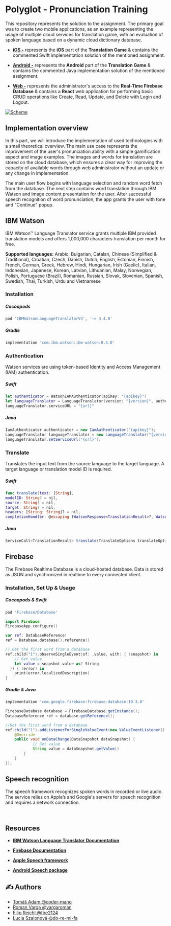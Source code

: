 # Polyglot - Pronunciation Training

This repository represents the solution to the assignment. The primary goal was to create two mobile applications, as an example representing the usage of multiple cloud services for translation game, with an evaluation of spoken language based on a dynamic cloud dictionary database.


* **<a href="https://github.com/Coder-mano/Polyglot-Pronunciation-Training/tree/master/iOS">iOS -</a>**  represents the **iOS** part of the **Translation Game** & contains the commented Swift implementation solution of the mentioned assignment.

* **<a href="https://github.com/Coder-mano/Polyglot-Pronunciation-Training/tree/master/android">Android -</a>** represents the **Android** part of the **Translation Game** & contains the commented Java implementation solution of the mentioned assignment.

* **<a href="https://github.com/Coder-mano/Polyglot-Pronunciation-Training/tree/master/web">Web -</a>** 
    represents the administrator's access to the **Real-Time Firebase Database** & contains a **React** web application for performing basic CRUD operations like Create, Read, Update, and Delete with Login and Logout.
    
[![Scheme](https://github.com/Coder-mano/Polyglot-Pronunciation-Training/blob/master/images/Scheme.png)]()
## Implementation overview

In this part, we will introduce the implementation of used technologies with a small theoretical overview. The main use case represents the improvement of the user's pronunciation ability with a simple gamification aspect and image examples. The images and words for translation are stored on the cloud database, which ensures a clear way for improving the capacity of available words through web administrator without an update or any change in implementation. 

The main user flow begins with language selection and random word fetch from the database. The next step contains word translation through IBM Watson and image content presentation for the user. After successful speech recognition of word pronunciation, the app grants the user with tone and "Continue" popup.


## IBM Watson

IBM Watson™ Language Translator service grants multiple IBM provided translation models and offers 1,000,000 characters translation per month for free. 

**Supported languages:** Arabic, Bulgarian, Catalan, Chinese (Simplified & Traditional), Croatian, Czech, Danish, Dutch, English, Estonian, Finnish, French, German, Greek, Hebrew, Hindi, Hungarian, Irish (Gaelic), Italian, Indonesian, Japanese, Korean, Latvian, Lithuanian, Malay, Norwegian, Polish, Portuguese (Brazil), Romanian, Russian, Slovak, Slovenian, Spanish, Swedish, Thai, Turkish, Urdu and Vietnamese

### Installation
##### Cocoapods
```bash
pod 'IBMWatsonLanguageTranslatorV3', '~> 3.4.0'
```
##### Gradle
```gradle
implementation 'com.ibm.watson:ibm-watson:8.4.0'
```

### Authentication
Watson services are using token-based Identity and Access Management (IAM) authentication.

#####  Swift
```swift
let authenticator = WatsonIAMAuthenticator(apiKey: "{apikey}")
let languageTranslator = LanguageTranslator(version: "{version}", authenticator: authenticator)
languageTranslator.serviceURL = "{url}"
```
##### Java
```java
IamAuthenticator authenticator = new IamAuthenticator("{apikey}");
LanguageTranslator languageTranslator = new LanguageTranslator("{version}", authenticator);
languageTranslator.setServiceUrl("{url}");
```

### Translate
Translates the input text from the source language to the target language. A target language or translation model ID is required. 

#####  Swift
```swift
func translate(text: [String],
modelID: String? = nil,
source: String? = nil,
target: String? = nil,
headers: [String: String]? = nil,
completionHandler: @escaping (WatsonResponse<TranslationResult>?, WatsonError?) -> Void)
```
##### Java
```java
ServiceCall<TranslationResult> translate(TranslateOptions translateOptions)
```

## Firebase
The Firebase Realtime Database is a cloud-hosted database. Data is stored as JSON and synchronized in realtime to every connected client.

### Installation, Set Up & Usage
##### Cocoapods & Swift
```bash
pod 'Firebase/Database'
```
```swift
import Firebase
FirebaseApp.configure()

var ref: DatabaseReference!
ref = Database.database().reference()

// Get the first word from a database
ref.child("1").observeSingleEvent(of: .value, with: { (snapshot) in
    // Get value
    let value = snapshot.value as? String
  }) { (error) in
    print(error.localizedDescription)
}
```
##### Gradle & Java 
```gradle
implementation 'com.google.firebase:firebase-database:19.3.0'
```
```java
FirebaseDatabase database = FirebaseDatabase.getInstance();
DatabaseReference ref = database.getReference();

//Get the first word from a database
ref.child("1").addListenerForSingleValueEvent(new ValueEventListener() {
    @Override
    public void onDataChange(DataSnapshot dataSnapshot) {
            // Get value
            String value = dataSnapshot.getValue()
        }
    }
});
```

## Speech recognition
The speech framework recognizes spoken words in recorded or live audio. The service relies on Apple’s and Google's servers for speech recognition and requires a network connection. 

</br>

## Resources

* **<a href="https://cloud.ibm.com/apidocs/language-translator?code=java">IBM Watson Language Translator Documentation </a>** 

* **<a href="https://firebase.google.com/docs/ios/setup">Firebase Documentation </a>** 

* **<a href="https://developer.apple.com/documentation/speech">Apple Speech framework </a>** 

* **<a href="https://developer.android.com/reference/android/speech/package-summary">Android Speech package </a>** 



##  ✍️ Authors

- [Tomáš Adam @coder-mano](https://github.com/Coder-mano) 
- [Roman Varga @vargaroman](https://github.com/vargaroman) 
- [Filip Reichl @fire2124](https://github.com/fire2124) 
- [Lucia Szalonová @do-re-mi-fa](https://github.com/do-re-mi-fa) 
